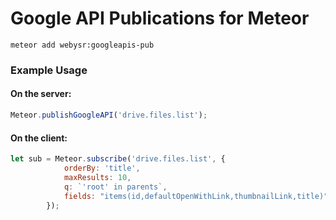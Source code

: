 # Google API Publications for Meteor

`meteor add webysr:googleapis-pub`

### Example Usage

#### On the server:

```javascript
Meteor.publishGoogleAPI('drive.files.list');

```

#### On the client:
```javascript
let sub = Meteor.subscribe('drive.files.list', {
            orderBy: 'title',
            maxResults: 10,
            q: `'root' in parents`,
            fields: "items(id,defaultOpenWithLink,thumbnailLink,title)"
        });
```
